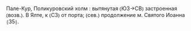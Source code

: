 ---
---

Пале-Кур, Поликуровский холм
: вытянутая ⦅ЮЗ→СВ⦆ застроенная ⦅возв.⦆. В Ялте, к ⦅СЗ⦆ от порта; ⦅сев.⦆ продолжение м. Святого Иоанна ⦃З5⦄.
